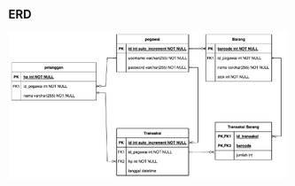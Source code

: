 ## ERD 
<p><img width="850" src="https://github.com/Projek-ari-rafli-B14/tokoku-app-project/blob/main/Tokoku%20Project.drawio%20(1).png"></p>
